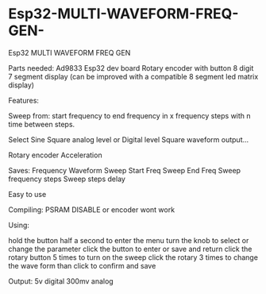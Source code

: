 # Esp32-MULTI-WAVEFORM-FREQ-GEN-
Esp32 MULTI WAVEFORM FREQ GEN 

Parts needed: 
Ad9833
Esp32 dev board
Rotary encoder with button
8 digit 7 segment display (can be improved with a compatible 8 segment led matrix display)

Features:

Sweep from:
start frequency
to 
end frequency 
in 
x frequency steps 
with 
n time between steps. 

Select Sine Square analog level 
or 
Digital level Square waveform output... 

Rotary encoder Acceleration 

Saves:
Frequency
Waveform
Sweep Start Freq
Sweep End Freq
Sweep frequency steps
Sweep steps delay

Easy to use 

Compiling:
PSRAM DISABLE or encoder wont work 

Using:

hold the button half a second to enter the menu
turn the knob to select or change the parameter
click the button to enter or save and return 
click the rotary button 5 times to turn on the sweep 
click the rotary 3 times to change the wave form 
than click to confirm and save

Output: 
5v digital
300mv analog 


